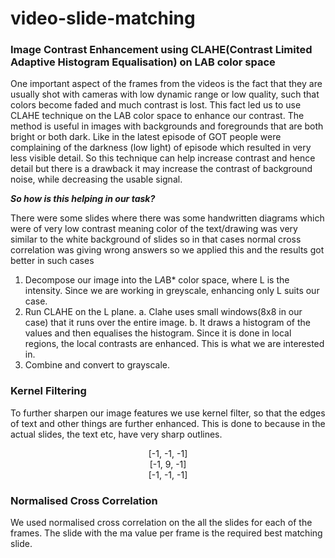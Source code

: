 # video-slide-matching

### Image Contrast Enhancement using CLAHE(Contrast Limited Adaptive Histogram Equalisation) on LAB color space
One important aspect of the frames from the videos is the fact that they are usually shot with cameras with low dynamic range or low quality, such that colors become faded and much contrast is lost. This fact led us to use CLAHE technique on the LAB color space to enhance our contrast. The method is useful in images with backgrounds and foregrounds that are both bright or both dark. Like in the latest episode of GOT people were complaining of the darkness (low light) of episode which resulted in very less visible detail. So this technique can help increase contrast and hence detail but there is a drawback it may increase the contrast of background noise, while decreasing the usable signal.

***So how is this helping in our task?***

There were some slides where there was some handwritten diagrams which were of very low contrast meaning color of the text/drawing was very similar to the white background of slides so in that cases normal cross correlation was giving wrong answers so we applied
this and the results got better in such cases 
1. Decompose our image into the L*A*B* color space, where L is the intensity. Since we are working in greyscale, enhancing only L suits our case.
2. Run CLAHE on the L plane.
  a. Clahe uses small windows(8x8 in our case) that it runs over the entire image.
  b. It draws a histogram of the values and then equalises the histogram. Since it is done in local regions, the local contrasts are enhanced. This is what we are interested in.
3. Combine and convert to grayscale.  

### Kernel Filtering

To further sharpen our image features we use kernel filter, so that the edges of text and other things are further enhanced. This is done to because in the actual slides, the text etc, have very sharp outlines.

<p align=center> 
[-1, -1, -1]<br>   
[-1, 9, -1]<br>    
[-1, -1, -1]<br>    
</p>

### Normalised Cross Correlation

We used normalised cross correlation on the all the slides for each of the frames. The slide with the ma value per frame is the required best matching slide.
